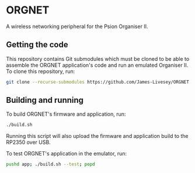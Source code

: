 # ORGNET
A wireless networking peripheral for the Psion Organiser II.

## Getting the code
This repository contains Git submodules which must be cloned to be able to assemble the ORGNET application's code and run an emulated Organiser II. To clone this repository, run:

```bash
git clone --recurse-submodules https://github.com/James-Livesey/ORGNET
```

## Building and running
To build ORGNET's firmware and application, run:

```bash
./build.sh
```

Running this script will also upload the firmware and application build to the RP2350 over USB.

To test ORGNET's application in the emulator, run:

```bash
pushd app; ./build.sh --test; popd
```

